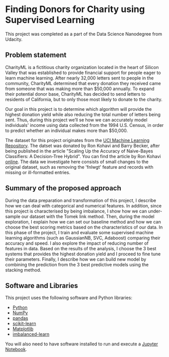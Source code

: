 # Finding Donors for Charity using Supervised Learning

This project was completed as a part of the Data Science Nanodegree from Udacity.

## Problem statement

CharityML is a fictitious charity organization located in the heart of Silicon Valley that was established to provide financial support for people eager to learn machine learning. After nearly 32,000 letters sent to people in the community, CharityML determined that every donation they received came from someone that was making more than $50,000 annually. To expand their potential donor base, CharityML has decided to send letters to residents of California, but to only those most likely to donate to the charity.

Our goal in this project is to determine which algorithm will provide the highest donation yield while also reducing the total number of letters being sent. Thus, during this project we’ll se how we can accurately model individuals' income using data collected from the 1994 U.S. Census, in order to predict whether an individual makes more than $50,000.

The dataset for this project originates from the [UCI Machine Learning Repository](https://archive.ics.uci.edu/ml/datasets/Census+Income). The datset was donated by Ron Kohavi and Barry Becker, after being published in the article "Scaling Up the Accuracy of Naive-Bayes Classifiers: A Decision-Tree Hybrid". You can find the article by Ron Kohavi [online](https://www.aaai.org/Papers/KDD/1996/KDD96-033.pdf). The data we investigate here consists of small changes to the original dataset, such as removing the 'fnlwgt' feature and records with missing or ill-formatted entries.

## Summary of the proposed approach

During the data preparation and transformation of this project, I describe how we can deal with categorical and numerical features. In addition, since this project is characterised by being imbalance, I show how we can under-sample our dataset with the Tomek link method. Then, during the model exploration, I explain how we can set our baseline method and how we can choose the best scoring metrics based on the characteristics of our data. In this phase of the project, I train and evaluate some supervised machine learning algorithms (such as GaussianNB, SVC, Adaboost) comparing their accuracy and speed. I also explore the impact of reducing number of features in data. Based on the results of the analysis, I choose the 3 best systems that provides the highest donation yield and I proceed to fine tune their parameters. Finally, I describe how we can build new model by combining the prediction from the 3 best predictive models using the stacking method.

## Software and Libraries

This project uses the following software and Python libraries:

- [Python](https://www.python.org/downloads/release/python-364/)
- [NumPy](http://www.numpy.org/)
- [pandas](http://pandas.pydata.org/)
- [scikit-learn](http://scikit-learn.org/0.17/install.html)
- [Matplotlib](https://matplotlib.org/)
- [imbalanced-learn](http://contrib.scikit-learn.org/imbalanced-learn/stable/index.html)

You will also need to have software installed to run and execute a [Jupyter Notebook](http://ipython.org/notebook.html).


